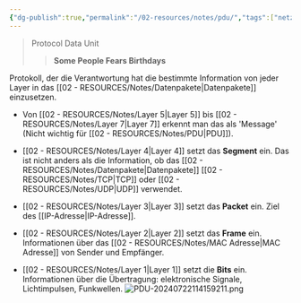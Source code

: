 ```yaml
---
{"dg-publish":true,"permalink":"/02-resources/notes/pdu/","tags":["netzwerk","netzwerk/protocol","GFN/prüfungsrelevant"],"noteIcon":"","updated":"2024-08-16T18:36:36.755+02:00"}
---
```


> Protocol Data Unit
>>**Some People Fears Birthdays**

Protokoll, der die Verantwortung hat die bestimmte Information von jeder Layer in das [[02 - RESOURCES/Notes/Datenpakete\|Datenpakete]] einzusetzen.

- Von [[02 - RESOURCES/Notes/Layer 5\|Layer 5]] bis [[02 - RESOURCES/Notes/Layer 7\|Layer 7]] erkennt man das als 'Message' (Nicht wichtig für [[02 - RESOURCES/Notes/PDU\|PDU]]).

- [[02 - RESOURCES/Notes/Layer 4\|Layer 4]] setzt das **Segment** ein. Das ist nicht anders als die Information, ob das [[02 - RESOURCES/Notes/Datenpakete\|Datenpakete]] [[02 - RESOURCES/Notes/TCP\|TCP]] oder [[02 - RESOURCES/Notes/UDP\|UDP]] verwendet.
- [[02 - RESOURCES/Notes/Layer 3\|Layer 3]] setzt das **Packet** ein. Ziel des [[IP-Adresse\|IP-Adresse]].
- [[02 - RESOURCES/Notes/Layer 2\|Layer 2]] setzt das **Frame** ein. Informationen über das [[02 - RESOURCES/Notes/MAC Adresse\|MAC Adresse]] von Sender und Empfänger.
- [[02 - RESOURCES/Notes/Layer 1\|Layer 1]] setzt die **Bits** ein. Informationen über die Übertragung: elektronische Signale, Lichtimpulsen, Funkwellen.
![PDU-20240722114159211.png](/img/user/02%20-%20RESOURCES/Files/PDU-20240722114159211.png)